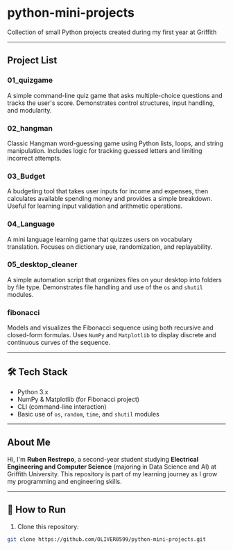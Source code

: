# python-mini-projects
Collection of small Python projects created during my first year at Griffith

---

##  Project List

### 01_quizgame  
A simple command-line quiz game that asks multiple-choice questions and tracks the user's score. Demonstrates control structures, input handling, and modularity.

### 02_hangman  
Classic Hangman word-guessing game using Python lists, loops, and string manipulation. Includes logic for tracking guessed letters and limiting incorrect attempts.

### 03_Budget  
A budgeting tool that takes user inputs for income and expenses, then calculates available spending money and provides a simple breakdown. Useful for learning input validation and arithmetic operations.

### 04_Language  
A mini language learning game that quizzes users on vocabulary translation. Focuses on dictionary use, randomization, and replayability.

### 05_desktop_cleaner  
A simple automation script that organizes files on your desktop into folders by file type. Demonstrates file handling and use of the `os` and `shutil` modules.

### fibonacci  
Models and visualizes the Fibonacci sequence using both recursive and closed-form formulas. Uses `NumPy` and `Matplotlib` to display discrete and continuous curves of the sequence.

---

## 🛠 Tech Stack

- Python 3.x
- NumPy & Matplotlib (for Fibonacci project)
- CLI (command-line interaction)
- Basic use of `os`, `random`, `time`, and `shutil` modules

---

##  About Me

Hi, I'm **Ruben Restrepo**, a second-year student studying **Electrical Engineering and Computer Science** (majoring in Data Science and AI) at Griffith University. This repository is part of my learning journey as I grow my programming and engineering skills.


---

## 🚀 How to Run

1. Clone this repository:
```bash
git clone https://github.com/OLIVER0599/python-mini-projects.git
